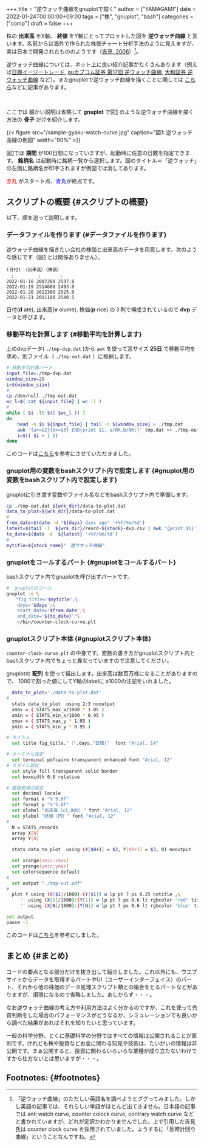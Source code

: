 +++
title = "逆ウォッチ曲線をgnuplotで描く"
author = ["YAMAGAMI"]
date = 2022-01-24T00:00:00+09:00
tags = ["株", "gnuplot", "bash"]
categories = ["comp"]
draft = false
+++

株の **出来高** をX軸、 **終値** をY軸にとってプロットした図を **逆ウォッチ曲線** と言います。名前からは海外で作られた株価チャート分析手法のように見えますが、実は日本で開発されたもののようです（[吉見, 2006](https://www.google.co.jp/books/edition/%E3%83%81%E3%83%A3%E3%83%BC%E3%83%88%E5%88%86%E6%9E%90%E3%81%AE%E7%9C%9F%E5%AE%9F%E6%99%AE%E5%8F%8A%E7%89%88/UjuSSEFKPZQC?hl=ja&gbpv=1&dq=%E3%83%81%E3%83%A3%E3%83%BC%E3%83%88%E5%88%86%E6%9E%90%E3%80%80%E7%9C%9F%E5%AE%9F%E3%80%80%E6%99%AE%E5%8F%8A%E7%89%88+inauthor:%E5%90%89%E8%A6%8B+inauthor:%E4%BF%8A%E5%BD%A6&printsec=frontcover)）[^fn:1]。

逆ウォッチ曲線については、ネット上に良い紹介記事がたくさんあります（例えば[日興イージートレード](http://trade.smbcnikko.co.jp/html/ez3d%5Fgyakuwatch.html), [auカブコム証券 第17回 逆ウォッチ曲線](https://kabu.com/investment/guide/technical/17.html), [大和証券 逆ウォッチ曲線](https://www.daiwa.jp/glossary/YST0378.html) など）。またgnuplotで逆ウォッチ曲線を描くことに関しては
[こちら](https://ameblo.jp/moveofsunday/entry-12323759436.html)などに記事があります。

<br />

ここでは 細かい説明は省略して
**gnuplot** で図[1](#org4adb5f6) のような逆ウォッチ曲線を描く方法の **骨子** だけを紹介します。

<a id="org4adb5f6"></a>

{{< figure src="/sample-gyaku-watch-curve.jpg" caption="&#22259;1:  逆ウォッチ曲線の例図" width="90%" >}}

図[1](#org4adb5f6)では **期間** が100日間になっていますが、起動時に任意の日数を指定できます。
**銘柄名** は起動時に銘柄一覧から選択します。図のタイトル＝「逆ウォッチ」の左側に銘柄名が印字されますが例図では消してあります。

<font color="red">赤丸</font> がスタート点、<font color="blue">青丸</font>が終点です。


## スクリプトの概要 {#スクリプトの概要}

以下、順を追って説明します。


### データファイルを作ります {#データファイルを作ります}

逆ウォッチ曲線を描きたい会社の株価と出来高のデータを用意します。次のような感じです（図[1](#org4adb5f6) とは関係ありません）。

```text
(日付)　（出来高）（株価）
　:         :       :
2022-01-18 2007200 2537.0
2022-01-19 2514600 2493.0
2022-01-20 2612300 2525.0
2022-01-21 2011100 2540.5
```

日付(**d** ate), 出来高(**v** olume), 株価(**p** rice) の３列で構成されているので **dvp** データと呼びます。


### 移動平均を計算します {#移動平均を計算します}

上のdvpデータ( `./tmp-dvp.dat` )から `awk` を使って窓サイズ **25日** で移動平均を求め、別ファイル（ `./tmp-out.dat` ）に格納します。

```sh
# 移動平均計算パート
input_file=./tmp-dvp.dat
window_size=25
i=${window_size}
#
cp /dev/null ./tmp-out.dat
wc_l=$( cat ${input_file} | wc -l )
#
while [ $i -lt $(( $wc_l )) ]
do
    head -n $i ${input_file} | tail -n ${window_size} > ./tmp.dat
    awk '{a+=$2}{b+=$3} END{print $1, a/NR,b/NR;}' tmp.dat >> ./tmp-out.dat
    i=$(( $i + 1 ))
done
```

このコードは[こちら](https://ccsr.aori.u-tokyo.ac.jp/~obase/awk.html)を参考にさせていただきました。


### gnuplot用の変数をbashスクリプト内で設定します {#gnuplot用の変数をbashスクリプト内で設定します}

gnuplotに引き渡す変数やファイル名などをbashスクリプト内で準備します。

```bash
cp ./tmp-out.dat ${wrk_dir}/data-to-plot.dat
data_to_plot=${wrk_dir}/data-to-plot.dat
#
from_date=$(date -d "${days} days ago" '+%Y/%m/%d')
latest=$(tail -1  ${wrk_dir}/revcd-${stock}-dvp.csv | awk '{print $1}')
to_date=$(date -d  ${latest} '+%Y/%m/%d')
#
mytitle=${stock_name}"　逆ウオッチ曲線"
```


### gnuplotをコールするパート {#gnuplotをコールするパート}

bashスクリプト内でgnuplotを呼び出すパートです。

```bash
#  gnuplotのコール
gnuplot -e \
　　"fig_title='$mytitle';\
	days='$days';\
	start_date='$from_date';\
	end_date='${to_date}'"\
	~/bin/counter-clock-curve.plt
```


### gnuplotスクリプト本体 {#gnuplotスクリプト本体}

`counter-clock-curve.plt` の中身です。変数の書き方がgnuplotスクリプト内とbashスクリプト内でちょっと異なっていますので注意してください。

gnuplotの **配列** を使って描出します。出来高は数百万株になることがありますので、
1000で割った値にしてY軸のlabelに x1000の注記をいれました。

```bash
  data_to_plot='./data-to-plot.dat'
#
  stats data_to_plot  using 2:3 nooutput
  xmax = ( STATS_max_x/1000 * 1.05 )
  xmin = ( STATS_min_x/1000 * 0.95 )
  ymax = ( STATS_max_y * 1.05 )
  ymin = ( STATS_min_y * 0.95 )

# タイトル
  set title fig_title."（".days."日間)"  font "Arial, 14"

# ターミナル設定
  set terminal pdfcairo transparent enhanced font "Arial, 12"
# スタイル設定
  set style fill transparent solid border
  set boxwidth 0.6 relative

# 数値表現の設定
  set decimal locale
  set format x "%'5.0f"
  set format y "%'5.0f"
  set xlabel "出来高（x1,000）" font "Arial, 12"
  set ylabel "終値（円）" font "Arial, 12"
#
  N = STATS_records
  array X[N]
  array Y[N]

  stats data_to_plot  using (X[$0+1] = $2, Y[$0+1] = $3, 0) nooutput

  set xrange[xmin:xmax]
  set yrange[ymin:ymax]
  set colorsequence default
#
  set output "./tmp-out.pdf"
#
  plot Y using (X[$1]/1000):(Y[$1]) w lp pt 7 ps 0.25 notitle ,\
     '' using (X[1]/1000):(Y[1]) w lp pt 7 ps 0.6 lt rgbcolor 'red' title start_date,\
     '' using (X[N]/1000):(Y[N]) w lp pt 7 ps 0.6 lt rgbcolor 'blue' title end_date

set output
pause -1
```

このコードは[こちら](https://ss.scphys.kyoto-u.ac.jp/person/yonezawa/contents/program/gnuplot/array%5Ftrue.html)を参考にしました。


## まとめ {#まとめ}

コードの要点となる部分だけを抜き出して紹介しました。これ以外にも、ウエブサイトからデータを取得するパートやUI（ユーザーインターフェイス）のパート、それから他の株価のデータ処理スクリプト類との帳合をとるパートなどがありますが、煩瑣になるので省略しました。あしからず・・・。

なお逆ウォッチ曲線の考え方や利用方法はよく分かるのですが、これを使って売買判断をした場合のパフォーマンスがどうなるか、シミュレーションでも良いから調べた結果があればそれを知りたいと思っています。

一般の科学分野、とくに基礎科学の分野ではすべての情報は公開されることが原則です。けれども株や投資などお金に関わる知見や技術は、たいがいの情報は非公開です。まぁ公開すると、投資に関わるいろいろな業種が成り立たないわけですから仕方ないとは思いますが・・・。


## Footnotes: {#footnotes}

[^fn:1]: 「逆ウォッチ曲線」のただしい英語名を調べようとググってみました。しかし英語の記事では、それらしい単語がほとんど出てきません。日本語の記事では anti watch curve, counter colock curve, contrary watch curve などと書かれていますが、どれが定訳かわかりませんでした。上で引用した吉見氏は counter clock curve を採用されていました。ようするに「反時計回り曲線」ということなんですね。

